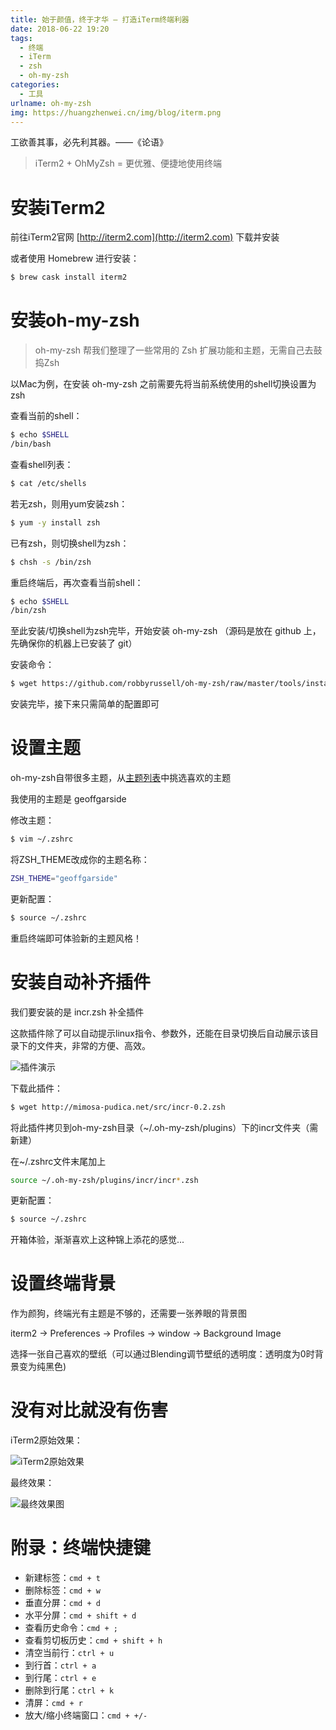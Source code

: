 ```yaml
---
title: 始于颜值，终于才华 — 打造iTerm终端利器
date: 2018-06-22 19:20
tags:
  - 终端
  - iTerm
  - zsh
  - oh-my-zsh
categories:
  - 工具
urlname: oh-my-zsh
img: https://huangzhenwei.cn/img/blog/iterm.png
---
```


工欲善其事，必先利其器。——《论语》
> iTerm2 + OhMyZsh = 更优雅、便捷地使用终端

# 安装iTerm2

前往iTerm2官网 [http://iterm2.com](http://iterm2.com) 下载并安装

或者使用 Homebrew 进行安装：
``` bash
$ brew cask install iterm2
```


# 安装oh-my-zsh
> oh-my-zsh 帮我们整理了一些常用的 Zsh 扩展功能和主题，无需自己去鼓捣Zsh

以Mac为例，在安装 oh-my-zsh 之前需要先将当前系统使用的shell切换设置为zsh

查看当前的shell：
``` bash
$ echo $SHELL 
/bin/bash
```

查看shell列表：
``` bash
$ cat /etc/shells
```

若无zsh，则用yum安装zsh：
``` bash
$ yum -y install zsh
```

已有zsh，则切换shell为zsh：
``` bash
$ chsh -s /bin/zsh
```

重启终端后，再次查看当前shell：
``` bash
$ echo $SHELL 
/bin/zsh
```

至此安装/切换shell为zsh完毕，开始安装 oh-my-zsh （源码是放在 github 上，先确保你的机器上已安装了 git）

安装命令：
``` bash
$ wget https://github.com/robbyrussell/oh-my-zsh/raw/master/tools/install.sh -O - | sh
```

安装完毕，接下来只需简单的配置即可

# 设置主题

oh-my-zsh自带很多主题，从[主题列表](https://github.com/robbyrussell/oh-my-zsh/wiki/themes)中挑选喜欢的主题

我使用的主题是 geoffgarside

修改主题：
```bash
$ vim ~/.zshrc
```

将ZSH_THEME改成你的主题名称：
```bash
ZSH_THEME="geoffgarside"
```
更新配置：
```bash
$ source ~/.zshrc
```

重启终端即可体验新的主题风格！

# 安装自动补齐插件

我们要安装的是 incr.zsh 补全插件

这款插件除了可以自动提示linux指令、参数外，还能在目录切换后自动展示该目录下的文件夹，非常的方便、高效。

![插件演示](https://huangzhenwei.cn/img/blog/zsh.png '插件演示')

下载此插件：
```bash
$ wget http://mimosa-pudica.net/src/incr-0.2.zsh
```

将此插件拷贝到oh-my-zsh目录（~/.oh-my-zsh/plugins）下的incr文件夹（需新建）

在~/.zshrc文件末尾加上
```bash
source ~/.oh-my-zsh/plugins/incr/incr*.zsh
```

更新配置：
```bash
$ source ~/.zshrc
```

开箱体验，渐渐喜欢上这种锦上添花的感觉...

# 设置终端背景

作为颜狗，终端光有主题是不够的，还需要一张养眼的背景图

iterm2 -> Preferences -> Profiles -> window -> Background Image

选择一张自己喜欢的壁纸（可以通过Blending调节壁纸的透明度：透明度为0时背景变为纯黑色)

# 没有对比就没有伤害

iTerm2原始效果：

![iTerm2原始效果](https://huangzhenwei.cn/img/blog/iterm2.png 'iTerm2原始效果')

最终效果：

![最终效果图](https://huangzhenwei.cn/img/blog/iterm.png '最终效果图')

# 附录：终端快捷键

- 新建标签：`cmd + t `
- 删除标签：`cmd + w`
- 垂直分屏：`cmd + d`
- 水平分屏：`cmd + shift + d`
- 查看历史命令：`cmd + ;`
- 查看剪切板历史：`cmd + shift + h`
- 清空当前行：`ctrl + u`
- 到行首：`ctrl + a`
- 到行尾：`ctrl + e`
- 删除到行尾：`ctrl + k`
- 清屏：`cmd + r`
- 放大/缩小终端窗口：`cmd + +/-`